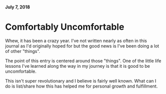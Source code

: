 #### July 7, 2018

# Comfortably Uncomfortable

Whew, it has been a crazy year. I've not written nearly as often in this journal as I'd originally hoped for but the good news is I've been doing a lot of other "things".

The point of this entry is centered around those "things". One of the little life lessons I've learned along the way in my journey is that it is good to be uncomfortable.

This isn't super revolutionary and I believe is fairly well known. What can I do is list/share how this has helped me for personal growth and fulfillment.



